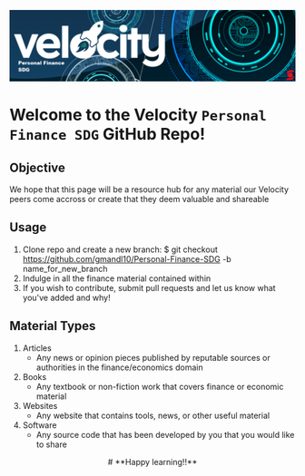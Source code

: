 ![PFSDG logo](Objs/VPFSDG.png)

# Welcome to the Velocity `Personal Finance SDG` GitHub Repo!

## Objective

We hope that this page will be a resource hub for any material our Velocity peers come accross or create that they deem valuable and shareable

## Usage

1. Clone repo and create a new branch: $ git checkout https://github.com/gmandl10/Personal-Finance-SDG -b name_for_new_branch
2. Indulge in all the finance material contained within
3. If you wish to contribute, submit pull requests and let us know what you've added and why!


## Material Types

1. Articles
    + Any news or opinion pieces published by reputable sources or authorities in the finance/economics domain
2. Books
    + Any textbook or non-fiction work that covers finance or economic material
3. Websites
    + Any website that contains tools, news, or other useful material
4. Software
    + Any source code that has been developed by you that you would like to share


<p align="center">
    # **Happy learning!!**
</p>
